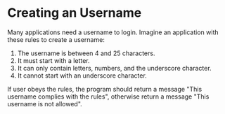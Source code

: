 # Creating an Username

Many applications need a username to login. Imagine an application with these rules to create a username:

1. The username is between 4 and 25 characters.
2. It must start with a letter.
3. It can only contain letters, numbers, and the underscore character.
4. It cannot start with an underscore character.

If user obeys the rules, the program should return a message "This username complies with the rules", otherwise return a message "This username is not allowed".
